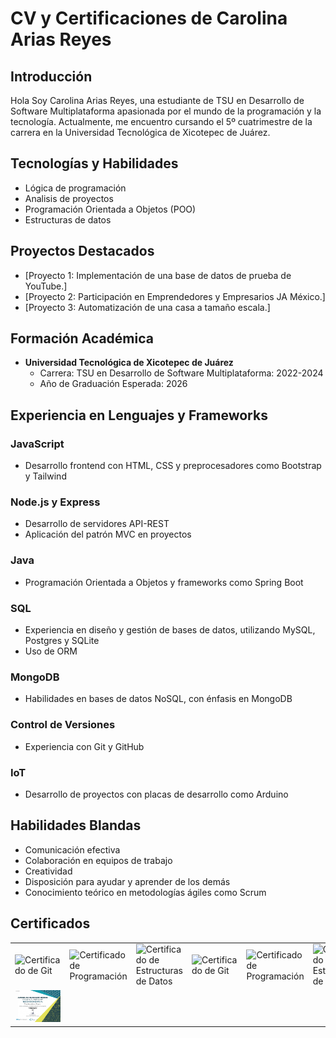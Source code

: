 # CV y Certificaciones de Carolina Arias Reyes


## Introducción
Hola Soy Carolina Arias Reyes, una estudiante de TSU en Desarrollo de Software Multiplataforma apasionada por el mundo de la programación y la tecnología. Actualmente, me encuentro cursando el 5º cuatrimestre de la carrera en la Universidad Tecnológica de Xicotepec de Juárez.


## Tecnologías y Habilidades
- Lógica de programación
- Analisis de proyectos
- Programación Orientada a Objetos (POO)
- Estructuras de datos

## Proyectos Destacados
- [Proyecto 1: Implementación de una base de datos de prueba de YouTube.]
- [Proyecto 2: Participación en Emprendedores y Empresarios JA México.]
- [Proyecto 3: Automatización de una casa a tamaño escala.]

## Formación Académica
- **Universidad Tecnológica de Xicotepec de Juárez**
  - Carrera: TSU en Desarrollo de Software Multiplataforma: 2022-2024
  - Año de Graduación Esperada: 2026
  

## Experiencia en Lenguajes y Frameworks  

### JavaScript
- Desarrollo frontend con HTML, CSS y preprocesadores como Bootstrap y Tailwind

### Node.js y Express
- Desarrollo de servidores API-REST
- Aplicación del patrón MVC en proyectos

### Java
- Programación Orientada a Objetos y frameworks como Spring Boot

### SQL
- Experiencia en diseño y gestión de bases de datos, utilizando MySQL, Postgres y SQLite
- Uso de ORM 

### MongoDB
- Habilidades en bases de datos NoSQL, con énfasis en MongoDB

### Control de Versiones
- Experiencia con Git y GitHub

### IoT
- Desarrollo de proyectos con placas de desarrollo como Arduino

## Habilidades Blandas
- Comunicación efectiva
- Colaboración en equipos de trabajo
- Creatividad
- Disposición para ayudar y aprender de los demás
- Conocimiento teórico en metodologías ágiles como Scrum


## Certificados

<table >
  <tr>
    <td><img src="Certificaciones/Acreditación CAROLINA ARIAS REYES - Excel 2019 Academic-1.png" alt="Certificado de Git" width="500"></td>
    <td><img src="Certificaciones/Acreditación CAROLINA ARIAS REYES - Power Point 2019 Academic-1.png" alt="Certificado de Programación" width="500"></td>
    <td><img src="Certificaciones/Acreditación CAROLINA ARIAS REYES - Word 2019 Academic-1.png" alt="Certificado de Estructuras de Datos" width="500"></td>
    <td><img src="Certificaciones/Certificación CAROLINA ARIAS REYES - Excel 2019 Academic-1.png" alt="Certificado de Git" width="500"></td>
    <td><img src="Certificaciones/Certificación CAROLINA ARIAS REYES - Power Point 2019 Academic-1.png" alt="Certificado de Programación" width="500"></td>
    <td><img src="Certificaciones/Certificación CAROLINA ARIAS REYES - Word 2019 Academic-1.png" alt="Certificado de Estructuras de Datos" width="500"></td>
  </tr>
  <tr>
    <td><img src="Certificaciones/Reconocimientos Yamanic-Carolina-1.png" alt="Reconocimiento por mi participacion en Emprendedores y Empresarios JA México" width="500"></td>
  </tr>

</table>
